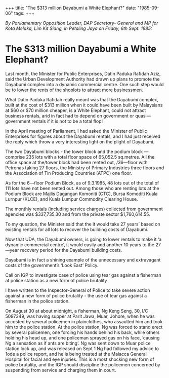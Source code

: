 +++ 
title: "The $313 million Dayabumi a White Elephant?"
date: "1985-09-06"
tags:
+++

_By Parliamentary Opposition Leader, DAP Secretary- General and MP for Kota Melaka, Lim Kit Siang, in Petaling Jaya on Friday, 6th Sept. 1985:_

# The $313 million Dayabumi a White Elephant?

Last month, the Minister for Public Enterprises, Datin Paduka Rafidah Aziz, said the Urban Development Authority had drawn up plans to promote the Dayabumi complex into a dynamic commercial centre. One such step would be to lower the rents of the shoplots to attract more businessmen.</u>

What Datin Paduka Rafidah really meant was that the Dayabumi complex, built at the cost of $313 million when it could have been built by Malaysians at $60 or $70 million cheaper, is a White Elephant, could not attract business rentals, arid in fact had to depend on government or quasi—government rentals if it is not to be a total flop!

In the April meeting of Parliament, I had asked the Minister of Public Enterprises for figures about the Dayabumi rentals, and I had just received the reply which throw a very interesting light on the plight of Dayabumi.

The two Dayabumi blocks - the tower block and the podium block — comprise 235 lots with a total floor space of 65,052.5 sq.metres. All the office space at the/tower block had been rented out, /36—floor with Petronas taking 27 floors, the Ministry of Primary Industries three floors and the Association of Tin Producing Countries (ATPC) one floor.

As for the 6—floor Podium Block, as of 9.3.1985, 48 lots out of the total of 111 lots have not been rented out. Among those who are renting lots at the Podium Block are Majlis Dagangan Komoniti (CTC), Bursa Komoditi Kuala Lurnpur (KLCE), and Kuala Lumpur Commodity Clearing House.

The monthly rentals (including service charges) collected from government agencies was $337,735.30 and from the private sector $1,760,614.55.

To my question, the Minister said that the it would take 27 years’ based on existing rentals for all lots to recover the building costs of Dayabumi.

Now that UDA, the Dayabumi owners, is going to lower rentals to make it ‘a dynamic commercial centre’, it would easily add another 10 years to the 27—year recovery period for the Dayabumi building costs.

Dayabumi is in fact a shining example of the unnecessary and extravagant costs of the government’s ‘Look East’ Policy.

Call on IGP to investigate case of police using tear gas against a fisherman at police station as a new form of police brutality

I have written to the Inspector-General of Police to take severe action against a new form of police brutality - the use of tear gas against a fisherman in the police station.

On August 30 at about midnight, a fisherman, Ng Keng Seng, 30, I/C 5097349, was having supper at Parit Jawa, Muar, Johore, when he was accosted by several policemen in plainclothes, who assaulted him and took him to the police station. At the police station, Ng was forced to stand erect by several policemen, one forcing his hands behind his back, while others holding his head up, and one policeman sprayed gas on his face, ‘causing Ng a sensation as if ants are biting’. Ng was sent down to Muar police station lock up, and was released on Sept 1 Ng had followed my advice to 1ode a police report, and he is being treated at the Malacca General Hospital for facial and eye injuries. This is a most shocking new form of police brutality, and the IGP should discipline the policemen concerned by suspending from service and charging them in court.

 
